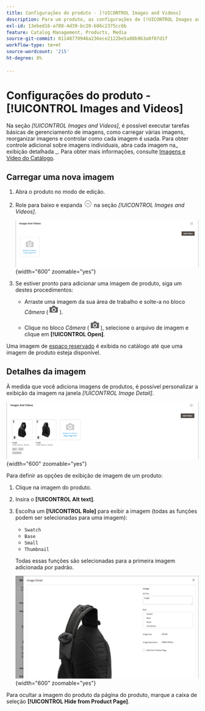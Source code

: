 ```yaml
---
title: Configurações do produto - [!UICONTROL Images and Videos]
description: Para um produto, as configurações de [!UICONTROL Images and Videos] determinam como cada imagem ou vídeo é usado para a lista de produtos.
exl-id: 13ebed16-a788-4d39-bc28-b86c2375cc6b
feature: Catalog Management, Products, Media
source-git-commit: 01148770946a236ece2122be5a88b963a0f07d1f
workflow-type: tm+mt
source-wordcount: '215'
ht-degree: 0%

---
```


# Configurações do produto - [!UICONTROL Images and Videos]

Na seção _[!UICONTROL Images and Videos]_, é possível executar tarefas básicas de gerenciamento de imagens, como carregar várias imagens, reorganizar imagens e controlar como cada imagem é usada. Para obter controle adicional sobre imagens individuais, abra cada imagem na_ exibição detalhada _. Para obter mais informações, consulte [Imagens e Vídeo do Catálogo](catalog-images-video.md).

## Carregar uma nova imagem

1. Abra o produto no modo de edição.

1. Role para baixo e expanda ![Seletor de expansão](../assets/icon-display-expand.png) na seção _[!UICONTROL Images and Videos]_.

   ![Imagens e Vídeos](./assets/product-simple-images-videos.png){width="600" zoomable="yes"}

1. Se estiver pronto para adicionar uma imagem de produto, siga um destes procedimentos:

   - Arraste uma imagem da sua área de trabalho e solte-a no bloco _Câmera_ (![ícone Câmera](../assets/icon-camera.png)).

   - Clique no bloco _Câmera_ (![Ícone de câmera](../assets/icon-camera.png)), selecione o arquivo de imagem e clique em **[!UICONTROL Open]**.

Uma imagem de [espaço reservado](product-image-config.md#image-placeholders) é exibida no catálogo até que uma imagem de produto esteja disponível.

## Detalhes da imagem

À medida que você adiciona imagens de produtos, é possível personalizar a exibição da imagem na janela _[!UICONTROL Image Detail]_.

![Imagens do produto](./assets/image-video.png){width="600" zoomable="yes"}

Para definir as opções de exibição de imagem de um produto:

1. Clique na imagem do produto.

1. Insira o **[!UICONTROL Alt text]**.

1. Escolha um **[!UICONTROL Role]** para exibir a imagem (todas as funções podem ser selecionadas para uma imagem):

   - `Swatch`
   - `Base`
   - `Small`
   - `Thumbnail`

   Todas essas funções são selecionadas para a primeira imagem adicionada por padrão.

   ![Detalhes da imagem](./assets/product-image-details.png){width="600" zoomable="yes"}

Para ocultar a imagem do produto da página do produto, marque a caixa de seleção **[!UICONTROL Hide from Product Page]**.
